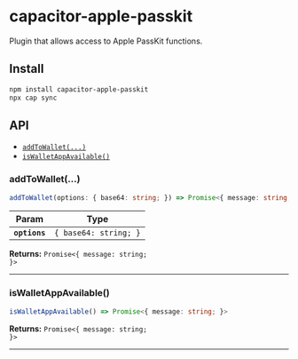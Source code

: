 # capacitor-apple-passkit

Plugin that allows access to Apple PassKit functions.

## Install

```bash
npm install capacitor-apple-passkit
npx cap sync
```

## API

<docgen-index>

* [`addToWallet(...)`](#addtowallet)
* [`isWalletAppAvailable()`](#iswalletappavailable)

</docgen-index>

<docgen-api>
<!--Update the source file JSDoc comments and rerun docgen to update the docs below-->

### addToWallet(...)

```typescript
addToWallet(options: { base64: string; }) => Promise<{ message: string; }>
```

| Param         | Type                             |
| ------------- | -------------------------------- |
| **`options`** | <code>{ base64: string; }</code> |

**Returns:** <code>Promise&lt;{ message: string; }&gt;</code>

--------------------


### isWalletAppAvailable()

```typescript
isWalletAppAvailable() => Promise<{ message: string; }>
```

**Returns:** <code>Promise&lt;{ message: string; }&gt;</code>

--------------------

</docgen-api>
